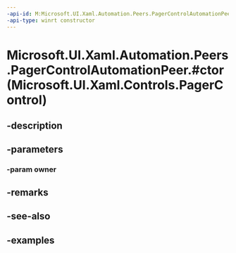 ```yaml
---
-api-id: M:Microsoft.UI.Xaml.Automation.Peers.PagerControlAutomationPeer.#ctor(Microsoft.UI.Xaml.Controls.PagerControl)
-api-type: winrt constructor
---
```


# Microsoft.UI.Xaml.Automation.Peers.PagerControlAutomationPeer.#ctor(Microsoft.UI.Xaml.Controls.PagerControl)

<!--
public PagerControlAutomationPeer (Microsoft.UI.Xaml.Controls.PagerControl owner);
-->


## -description

## -parameters

### -param owner

## -remarks

## -see-also

## -examples


